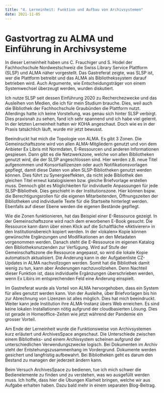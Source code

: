 ```yaml
---
title: "4. Lerneinheit: Funktion und Aufbau von Archivsystemen"
date: 2021-11-05
---
```


<h1>Gastvortrag zu ALMA und Einführung in Archivsysteme</h1>

<p>In dieser Lerneinheit haben uns C. Frauchiger und S. Hodel der Fachhochschule Nordwestschweiz die Swiss Library Service Plattform (SLSP) und ALMA näher vorgestellt. Das Gastreferat zeigte, was SLSP ist, wer die Plattform betreibt und das ALMA als Bibliothekssystem darauf betrieben wird. Auch Argumente, wie Entscheidungsträger von einem Systemwechsel überzeugt werden, wurden diskutiert. <br> </p>

<p>Ich nutze SLSP seit dessen Einführung 2020 zu Recherchezwecke und das Ausleihen von Medien, die ich für mein Studium brauche. Dies, weil auch die Bibliothek der Fachhochschule Graubünden die Plattform nutzt. Allerdings hatte ich keine Vorstellung, was genau sich hinter SLSP verbirgt. Dies praxisnah zu sehen, fand ich sehr spannend und ich habe viel gelernt. In der letzten Lerneinheit hatten wir KOHA angeschaut. Doch wie es in der Praxis tatsächlich läuft, wurde mir jetzt bewusst.<br></p>

<p>Beeindruckt hat mich die Topologie von ALMA. Es gibt 3 Zonen. Die Gemeinschaftszone wird von allen ALMA-Mitgliedern genutzt und von dem Anbieter Ex Libris mit Normdaten, E-Ressourcen und anderen Informationen gespiesen. Dann gibt es die Netzwerkzone, welche von allen Bibliotheken genutzt wird, die der SLSP angeschlossen sind. Hier werden z.B. neue Titel aufgenommen und Konsortiallizenzen oder auch Notifikationsvorlagen gepflegt, damit diese Daten von allen SLSP-Bibliotheken genutzt werden können. Dies führt zu Synergieeffekten, da nicht jede Bibliothek den gleichen Titel erneut katalogisieren bzw. gleiche Briefvorlage erstellen muss. Dennoch gibt es Möglichkeiten für individuelle Anpassungen für jede SLSP-Bibliothek. Dies geschieht in der Institutionszone. Hier können bspw. die Berechtigungsrollen für die eigenen Mitarbeitenden, Öffnungszeiten der Bibliotheken und individuelle Texte für die Startseite hinterlegt werden. Ebenfalls auf dieser Ebene werden die eigenen Bestände gepflegt.<br> </p>

<p>Wie die Zonen funktionieren, hat das Beispiel einer E-Ressource gezeigt. In der Gemeinschaftszone wird nach dem erworbenen E-Book gesucht. Die Ressource kann dann über einen Klick auf die Schaltfläche «Aktivieren» in den Institutionsbereich kopiert werden. In der «lokalen» Kopie können gewünschte Ergänzungen und Modifikationen an den Metadaten vorgenommen werden. Danach steht die E-Ressource im eigenen Katalog den Bibliotheksnutzenden zur Verfügung. Wird auf Stufe der Gemeinschaftszone die Ressource angepasst, so wird die lokale Kopie automatisch aktualisiert. Die Änderung kann in der Aufgabenliste CZ-Updates in ALMA nachvollzogen werden. Somit hat die Bibliothek damit wenig zu tun, kann aber Änderungen nachzuvollziehen. Denn Nachteil dieser Funktion ist, dass individuelle Ergänzungen überschrieben werden, wenn Ex Libirs im entsprechenden Feld eine Änderung einspielt.<br> </p>

<p>Im Gastreferat wurde als Vorteil von ALMA hervorgehoben, dass ein System für alles genutzt werden kann. Von der Ausleihe, über Briefvorlagen bis hin zur Abrechnung von Lizenzen ist alles möglich. Dies hat mich beeindruckt. Weiter kann jede Institution ihre ALMA-Instanz übers Web erreichen. Es sind keine lokalen Installationen nötig aufgrund der cloudbasierten Lösung. Dies ist gerade in Homeoffice-Zeiten wie jetzt während der Pandemie ein grosser Vorteil.<br> </p>

<p>Am Ende der Lerneinheit wurde die Funktionsweise von Archivsystemen kurz erläutert und ArchivesSpace angeschaut. Die Unterschiede zwischen einem Bibliotheks- und einem Archivsystem scheinen aufgrund der unterschiedlichen Verwendungszwecke logisch. Bei Dokumenten im Archiv steht der Entstehungszusammenhang im Vordergrund. Dokumente werden gesichert und langfristig aufbewahrt. Bei Bibliotheken geht es darum den Bestand zu managen der jederzeit ändern kann. <br> </p>

<p>Beim Versuch ArchivesSpace zu bedienen, tue ich mich schwer die Bedienelemente zu finden und zu verstehen, was wo ausgefüllt werden muss. Ich hoffe, dass hier die Übungen Klarheit bringen, welche wir aus Aufgabe erhalten haben. Dazu bald mehr in einem separaten Blog-Beitrag.<br></p>
